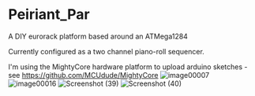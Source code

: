 # Peiriant_Par
A DIY eurorack platform based around an ATMega1284

Currently configured as a two channel piano-roll sequencer.

I'm using the MightyCore hardware platform to upload arduino sketches - see https://github.com/MCUdude/MightyCore
![image00007](https://github.com/DaveyGraham/Peiriant_Par/assets/148006193/7aef08a8-48af-42eb-85a3-53c7125771d4)
![image00016](https://github.com/DaveyGraham/Peiriant_Par/assets/148006193/ef4d521e-4117-47d3-8f8e-d41091a950e8)
![Screenshot (39)](https://github.com/DaveyGraham/Peiriant_Par/assets/148006193/e443e28c-2fad-4ebb-8b3f-3294b750a075)
![Screenshot (40)](https://github.com/DaveyGraham/Peiriant_Par/assets/148006193/a716e8f8-6a5e-4bc9-bec2-34b40d04d69c)
